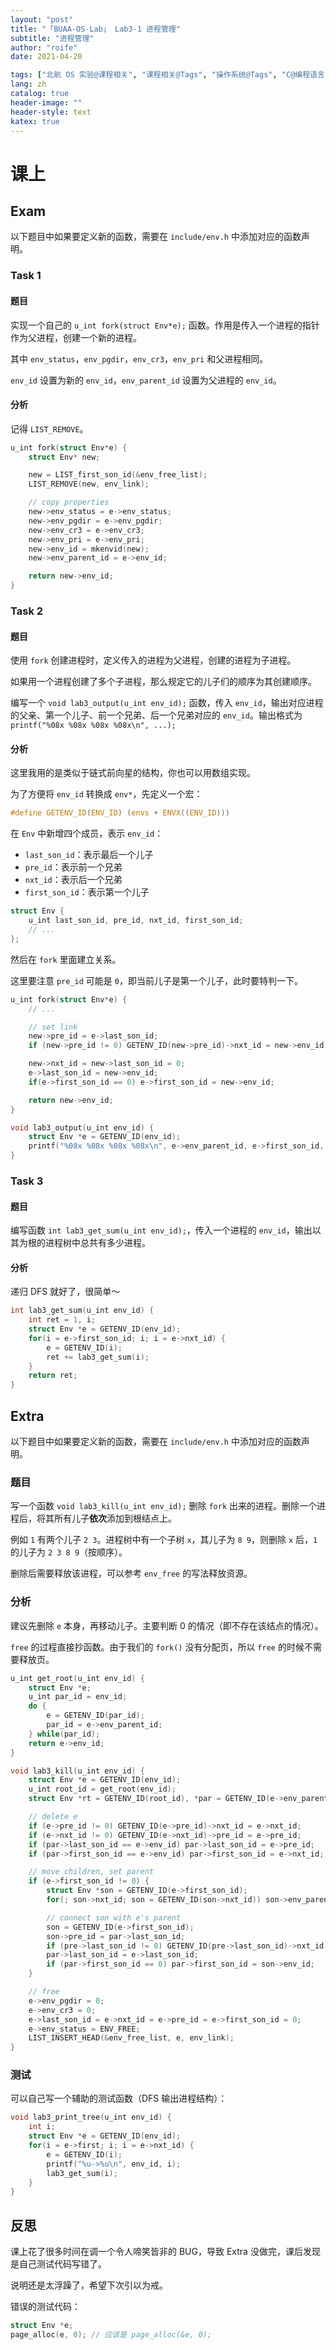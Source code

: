 ```yaml
---
layout: "post"
title: "「BUAA-OS-Lab」 Lab3-1 进程管理"
subtitle: "进程管理"
author: "roife"
date: 2021-04-20

tags: ["北航 OS 实验@课程相关", "课程相关@Tags", "操作系统@Tags", "C@编程语言"]
lang: zh
catalog: true
header-image: ""
header-style: text
katex: true
---
```


# 课上

## Exam

以下题目中如果要定义新的函数，需要在 `include/env.h` 中添加对应的函数声明。

### Task 1

#### 题目

实现一个自己的 `u_int fork(struct Env*e);` 函数。作用是传入一个进程的指针作为父进程，创建一个新的进程。

其中 `env_status`，`env_pgdir`，`env_cr3`，`env_pri` 和父进程相同。

`env_id` 设置为新的 `env_id`，`env_parent_id` 设置为父进程的 `env_id`。

#### 分析

记得 `LIST_REMOVE`。

```c
u_int fork(struct Env*e) {
    struct Env* new;

    new = LIST_first_son_id(&env_free_list);
    LIST_REMOVE(new, env_link);

    // copy properties
    new->env_status = e->env_status;
    new->env_pgdir = e->env_pgdir;
    new->env_cr3 = e->env_cr3;
    new->env_pri = e->env_pri;
    new->env_id = mkenvid(new);
    new->env_parent_id = e->env_id;

    return new->env_id;
}
```

### Task 2

#### 题目

使用 `fork` 创建进程时，定义传入的进程为父进程，创建的进程为子进程。

如果用一个进程创建了多个子进程，那么规定它的儿子们的顺序为其创建顺序。

编写一个 `void lab3_output(u_int env_id);` 函数，传入 `env_id`，输出对应进程的父亲、第一个儿子、前一个兄弟、后一个兄弟对应的 `env_id`。输出格式为 `printf("%08x %08x %08x %08x\n", ...);`

#### 分析

这里我用的是类似于链式前向星的结构，你也可以用数组实现。

为了方便将 `env_id` 转换成 `env*`，先定义一个宏：

```c
#define GETENV_ID(ENV_ID) (envs + ENVX((ENV_ID)))
```

在 `Env` 中新增四个成员，表示 `env_id`：
- `last_son_id`：表示最后一个儿子
- `pre_id`：表示前一个兄弟
- `nxt_id`：表示后一个兄弟
- `first_son_id`：表示第一个儿子

```c
struct Env {
    u_int last_son_id, pre_id, nxt_id, first_son_id;
    // ...
};
```

然后在 `fork` 里面建立关系。

这里要注意 `pre_id` 可能是 `0`，即当前儿子是第一个儿子，此时要特判一下。

```c
u_int fork(struct Env*e) {
    // ...

    // set link
    new->pre_id = e->last_son_id;
    if (new->pre_id != 0) GETENV_ID(new->pre_id)->nxt_id = new->env_id;

    new->nxt_id = new->last_son_id = 0;
    e->last_son_id = new->env_id;
    if(e->first_son_id == 0) e->first_son_id = new->env_id;

    return new->env_id;
}

void lab3_output(u_int env_id) {
    struct Env *e = GETENV_ID(env_id);
    printf("%08x %08x %08x %08x\n", e->env_parent_id, e->first_son_id, e->pre_id, e->nxt_id);
}
```

### Task 3

#### 题目

编写函数 `int lab3_get_sum(u_int env_id);`，传入一个进程的 `env_id`，输出以其为根的进程树中总共有多少进程。

#### 分析

递归 DFS 就好了，很简单～

```c
int lab3_get_sum(u_int env_id) {
    int ret = 1, i;
    struct Env *e = GETENV_ID(env_id);
    for(i = e->first_son_id; i; i = e->nxt_id) {
        e = GETENV_ID(i);
        ret += lab3_get_sum(i);
    }
    return ret;
}
```

## Extra

以下题目中如果要定义新的函数，需要在 `include/env.h` 中添加对应的函数声明。

### 题目

写一个函数 `void lab3_kill(u_int env_id);` 删除 `fork` 出来的进程。删除一个进程后，将其所有儿子**依次**添加到根结点上。

例如 `1` 有两个儿子 `2 3`。进程树中有一个子树 `x`，其儿子为 `8 9`，则删除 `x` 后，`1` 的儿子为 `2 3 8 9`（按顺序）。

删除后需要释放该进程，可以参考 `env_free` 的写法释放资源。

### 分析

建议先删除 `e` 本身，再移动儿子。主要判断 0 的情况（即不存在该结点的情况）。

`free` 的过程直接抄函数。由于我们的 `fork()` 没有分配页，所以 `free` 的时候不需要释放页。

```c
u_int get_root(u_int env_id) {
    struct Env *e;
    u_int par_id = env_id;
    do {
        e = GETENV_ID(par_id);
        par_id = e->env_parent_id;
    } while(par_id);
    return e->env_id;
}

void lab3_kill(u_int env_id) {
    struct Env *e = GETENV_ID(env_id);
    u_int root_id = get_root(env_id);
    struct Env *rt = GETENV_ID(root_id), *par = GETENV_ID(e->env_parent_id);

    // delete e
    if (e->pre_id != 0) GETENV_ID(e->pre_id)->nxt_id = e->nxt_id;
    if (e->nxt_id != 0) GETENV_ID(e->nxt_id)->pre_id = e->pre_id;
    if (par->last_son_id == e->env_id) par->last_son_id = e->pre_id;
    if (par->first_son_id == e->env_id) par->first_son_id = e->nxt_id;

    // move children, set parent
    if (e->first_son_id != 0) {
        struct Env *son = GETENV_ID(e->first_son_id);
        for(; son->nxt_id; son = GETENV_ID(son->nxt_id)) son->env_parent_id = root_id;

        // connect son with e's parent
        son = GETENV_ID(e->first_son_id);
        son->pre_id = par->last_son_id;
        if (pre->last_son_id != 0) GETENV_ID(pre->last_son_id)->nxt_id = son->env_id;
        par->last_son_id = e->last_son_id;
        if (par->first_son_id == 0) par->first_son_id = son->env_id;
    }

    // free
    e->env_pgdir = 0;
    e->env_cr3 = 0;
    e->last_son_id = e->nxt_id = e->pre_id = e->first_son_id = 0;
    e->env_status = ENV_FREE;
    LIST_INSERT_HEAD(&env_free_list, e, env_link);
}
```

### 测试

可以自己写一个辅助的测试函数（DFS 输出进程结构）：

```c
void lab3_print_tree(u_int env_id) {
    int i;
    struct Env *e = GETENV_ID(env_id);
    for(i = e->first; i; i = e->nxt_id) {
        e = GETENV_ID(i);
        printf("%u->%u\n", env_id, i);
        lab3_get_sum(i);
    }
}
```

## 反思

课上花了很多时间在调一个令人啼笑皆非的 BUG，导致 Extra 没做完，课后发现是自己测试代码写错了。

说明还是太浮躁了，希望下次引以为戒。

错误的测试代码：

```c
struct Env *e;
page_alloc(e, 0); // 应该是 page_alloc(&e, 0);
```
